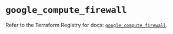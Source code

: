 # `google_compute_firewall`

Refer to the Terraform Registry for docs: [`google_compute_firewall`](https://registry.terraform.io/providers/hashicorp/google-beta/6.40.0/docs/resources/google_compute_firewall).
